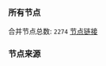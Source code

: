 ### 所有节点
合并节点总数: `2274`
[节点链接](https://raw.githubusercontent.com/rzhy1/11/master/sub/sub_merge_base64.txt)

### 节点来源